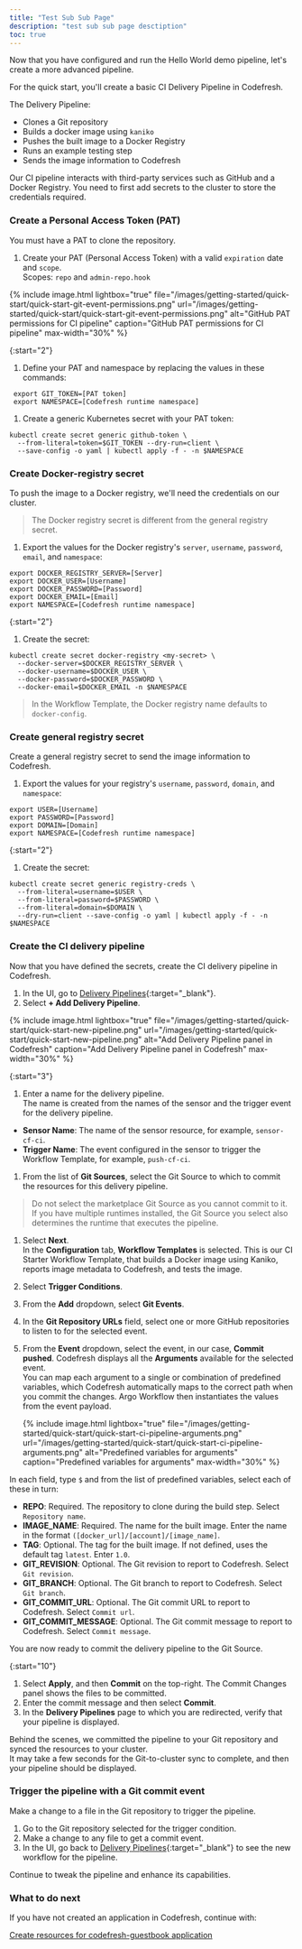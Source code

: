 ```yaml
---
title: "Test Sub Sub Page"
description: "test sub sub page desctiption"
toc: true
---
```


Now that you have configured and run the Hello World demo pipeline, let's create a more advanced pipeline.

For the quick start, you'll create a basic CI Delivery Pipeline in Codefresh.

The Delivery Pipeline:
* Clones a Git repository
* Builds a docker image using `kaniko`
* Pushes the built image to a Docker Registry
* Runs an example testing step
* Sends the image information to Codefresh

Our CI pipeline interacts with third-party services such as GitHub and a Docker Registry. You need to first add secrets to the cluster to store the credentials required.


### Create a Personal Access Token (PAT)
You must have a PAT to clone the repository.


1. Create your PAT (Personal Access Token) with a valid `expiration` date and `scope`.  
   Scopes: `repo` and `admin-repo.hook`

{% include
image.html
lightbox="true"
file="/images/getting-started/quick-start/quick-start-git-event-permissions.png"
url="/images/getting-started/quick-start/quick-start-git-event-permissions.png"
alt="GitHub PAT permissions for CI pipeline"
caption="GitHub PAT permissions for CI pipeline"
max-width="30%"
%}

{:start="2"}
1. Define your PAT and namespace by replacing the values in these commands:

```
 export GIT_TOKEN=[PAT token]
 export NAMESPACE=[Codefresh runtime namespace]
```

1. Create a generic Kubernetes secret with your PAT token:

```
kubectl create secret generic github-token \
  --from-literal=token=$GIT_TOKEN --dry-run=client \
  --save-config -o yaml | kubectl apply -f - -n $NAMESPACE
```

### Create Docker-registry secret
To push the image to a Docker registry, we'll need the credentials on our cluster.

> The Docker registry secret is different from the general registry secret.

1. Export the values for the Docker registry's `server`, `username`, `password`, `email`, and `namespace`:

```
export DOCKER_REGISTRY_SERVER=[Server]
export DOCKER_USER=[Username]
export DOCKER_PASSWORD=[Password]
export DOCKER_EMAIL=[Email]
export NAMESPACE=[Codefresh runtime namespace]
```

{:start="2"}
1. Create the secret:

``` 
kubectl create secret docker-registry <my-secret> \
  --docker-server=$DOCKER_REGISTRY_SERVER \
  --docker-username=$DOCKER_USER \
  --docker-password=$DOCKER_PASSWORD \
  --docker-email=$DOCKER_EMAIL -n $NAMESPACE
```

> In the Workflow Template, the Docker registry name defaults to `docker-config`.


### Create general registry secret
Create a general registry secret to send the image information to Codefresh.

1. Export the values for your registry's `username`, `password`, `domain`, and `namespace`:

```
export USER=[Username]
export PASSWORD=[Password]
export DOMAIN=[Domain]
export NAMESPACE=[Codefresh runtime namespace]
```

{:start="2"}
1. Create the secret:

```
kubectl create secret generic registry-creds \
  --from-literal=username=$USER \
  --from-literal=password=$PASSWORD \
  --from-literal=domain=$DOMAIN \
  --dry-run=client --save-config -o yaml | kubectl apply -f - -n $NAMESPACE
```

### Create the CI delivery pipeline
Now that you have defined the secrets, create the CI delivery pipeline in Codefresh.

1. In the UI, go to [Delivery Pipelines](https://g.codefresh.io/2.0/pipelines){:target="\_blank"}.
1. Select **+ Add Delivery Pipeline**.

{% include
image.html
lightbox="true"
file="/images/getting-started/quick-start/quick-start-new-pipeline.png"
url="/images/getting-started/quick-start/quick-start-new-pipeline.png"
alt="Add Delivery Pipeline panel in Codefresh"
caption="Add Delivery Pipeline panel in Codefresh"
max-width="30%"
%}

{:start="3"}
1. Enter a name for the delivery pipeline.  
   The name is created from the names of the sensor and the trigger event for the delivery pipeline.
* **Sensor Name**: The name of the sensor resource, for example, `sensor-cf-ci`.
* **Trigger Name**: The event configured in the sensor to trigger the Workflow Template, for example, `push-cf-ci`.
1. From the list of **Git Sources**, select the Git Source to which to commit the resources for this delivery pipeline.
> Do not select the marketplace Git Source as you cannot commit to it.   
If you have multiple runtimes installed, the Git Source you select also determines the runtime that executes the pipeline.
1. Select **Next**.  
   In the **Configuration** tab, **Workflow Templates** is selected. This is our CI Starter Workflow Template, that builds a Docker image using Kaniko, reports image metadata to Codefresh, and tests the image.
1. Select **Trigger Conditions**.
1. From the **Add** dropdown, select **Git Events**.
1. In the **Git Repository URLs** field, select one or more GitHub repositories to listen to for the selected event.
1. From the **Event** dropdown, select the event, in our case, **Commit pushed**.
   Codefresh displays all the **Arguments** available for the selected event.    
   You can map each argument to a single or combination of predefined variables, which Codefresh automatically maps to the correct path when you commit the changes. Argo Workflow then instantiates the values from the event payload.

   {% include
   image.html
   lightbox="true"
   file="/images/getting-started/quick-start/quick-start-ci-pipeline-arguments.png"
   url="/images/getting-started/quick-start/quick-start-ci-pipeline-arguments.png"
   alt="Predefined variables for arguments"
   caption="Predefined variables for arguments"
   max-width="30%"
   %}

In each field, type `$` and from the list of predefined variables, select each of these in turn:

* **REPO**: Required. The repository to clone during the build step. Select `Repository name`.
* **IMAGE_NAME**: Required. The name for the built image. Enter the name in the format `([docker_url]/[account]/[image_name]`.
* **TAG**: Optional. The tag for the built image. If not defined, uses the default tag `latest`. Enter `1.0`.
* **GIT_REVISION**: Optional. The Git revision to report to Codefresh. Select `Git revision`.
* **GIT_BRANCH**: Optional. The Git branch to report to Codefresh. Select `Git branch`.
* **GIT_COMMIT_URL**: Optional. The Git commit URL to report to Codefresh. Select `Commit url`.
* **GIT_COMMIT_MESSAGE**: Optional. The Git commit message to report to Codefresh. Select `Commit message`.

You are now ready to commit the delivery pipeline to the Git Source.

{:start="10"}
1. Select **Apply**, and then **Commit** on the top-right.
   The Commit Changes panel shows the files to be committed.
1. Enter the commit message and then select **Commit**.
1. In the **Delivery Pipelines** page to which you are redirected, verify that your pipeline is displayed.

Behind the scenes, we committed the pipeline to your Git repository and synced the resources to your cluster.  
It may take a few seconds for the Git-to-cluster sync to complete, and then your pipeline should be displayed.

### Trigger the pipeline with a Git commit event
Make a change to a file in the Git repository to trigger the pipeline.

1. Go to the Git repository selected for the trigger condition.
1. Make a change to any file to get a commit event.
1. In the UI, go back to [Delivery Pipelines](https://g.codefresh.io/2.0/pipelines){:target="\_blank"} to see the new workflow for the pipeline.

Continue to tweak the pipeline and enhance its capabilities.


### What to do next
If you have not created an application in Codefresh, continue with:

[Create resources for codefresh-guestbook application]({{site.baseurl}}/docs/getting-started/quick-start/create-app-specs)  

